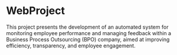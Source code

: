 # WebProject
This project presents the development of an automated system for monitoring  employee performance and managing feedback within a Business Process  Outsourcing (BPO) company, aimed at improving efficiency, transparency, and  employee engagement. 
